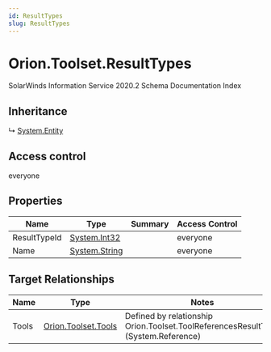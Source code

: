```yaml
---
id: ResultTypes
slug: ResultTypes
---
```


# Orion.Toolset.ResultTypes

SolarWinds Information Service 2020.2 Schema Documentation Index

## Inheritance

↳ [System.Entity](./../System/Entity)

## Access control

everyone

## Properties

| Name | Type | Summary | Access Control |
| ------ | ------ | ------ | ------ |
| ResultTypeId | [System.Int32](https://docs.microsoft.com/en-us/dotnet/api/system.int32) |  | everyone |
| Name | [System.String](https://docs.microsoft.com/en-us/dotnet/api/system.string) |  | everyone |

## Target Relationships

| Name | Type | Notes |
| ------ | ------ | ------ |
| Tools | [Orion.Toolset.Tools](./../Orion.Toolset/Tools) | Defined by relationship Orion.Toolset.ToolReferencesResultType (System.Reference) |

